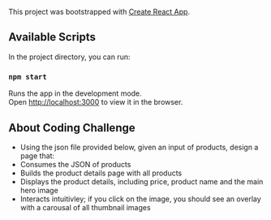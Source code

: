 This project was bootstrapped with [Create React App](https://github.com/facebook/create-react-app).

## Available Scripts

In the project directory, you can run:

### `npm start`

Runs the app in the development mode.<br>
Open [http://localhost:3000](http://localhost:3000) to view it in the browser.


## About Coding Challenge 

* Using the json file provided below, given an input of products, design a page that:
* Consumes the JSON of products
* Builds the product details page with all products
* Displays the product details, including price, product name and the main hero image
* Interacts intuitivley; if you click on the image, you should see an overlay with a carousal of all thumbnail images

